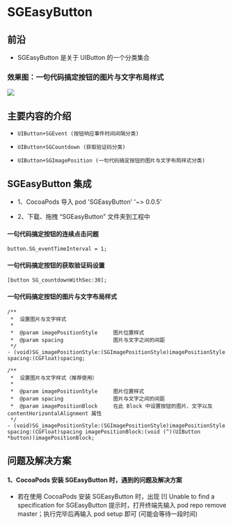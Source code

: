 
# SGEasyButton


## 前沿

* SGEasyButton 是关于 UIButton 的一个分类集合


### 效果图：一句代码搞定按钮的图片与文字布局样式

![](https://github.com/kingsic/SGEasyButton/raw/master/Picture/sorgle.png)


## 主要内容的介绍

* `UIButton+SGEvent (按钮响应事件时间间隔分类)`<br>

* `UIButton+SGCountdown (获取验证码分类)`<br>

* `UIButton+SGImagePosition (一句代码搞定按钮的图片与文字布局样式分类)`<br>


## SGEasyButton 集成

* 1、CocoaPods 导入 pod 'SGEasyButton' '~> 0.0.5'

* 2、下载、拖拽 “SGEasyButton” 文件夹到工程中
 
#### 一句代码搞定按钮的连续点击问题
```
button.SG_eventTimeInterval = 1;
```

#### 一句代码搞定按钮的获取验证码设置
```
[button SG_countdownWithSec:30];
```

#### 一句代码搞定按钮的图片与文字布局样式
```
/**
 *  设置图片与文字样式
 *
 *  @param imagePositionStyle     图片位置样式
 *  @param spacing                图片与文字之间的间距
 */
- (void)SG_imagePositionStyle:(SGImagePositionStyle)imagePositionStyle spacing:(CGFloat)spacing;

/**
 *  设置图片与文字样式（推荐使用）
 *
 *  @param imagePositionStyle     图片位置样式
 *  @param spacing                图片与文字之间的间距
 *  @param imagePositionBlock     在此 Block 中设置按钮的图片、文字以及 contentHorizontalAlignment 属性
 */
- (void)SG_imagePositionStyle:(SGImagePositionStyle)imagePositionStyle spacing:(CGFloat)spacing imagePositionBlock:(void (^)(UIButton *button))imagePositionBlock;
```


## 问题及解决方案

#### 1、CocoaPods 安装 SGEasyButton 时，遇到的问题及解决方案

* 若在使用 CocoaPods 安装 SGEasyButton 时，出现 [!] Unable to find a specification for SGEasyButton 提示时，打开终端先输入 pod repo remove master；执行完毕后再输入 pod setup 即可 (可能会等待一段时间)

